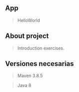 ## App
 > HelloWorld

## About project
> Introduction exercises. 

##  Versiones necesarias
> Maven 3.8.5
 
> Java 8
